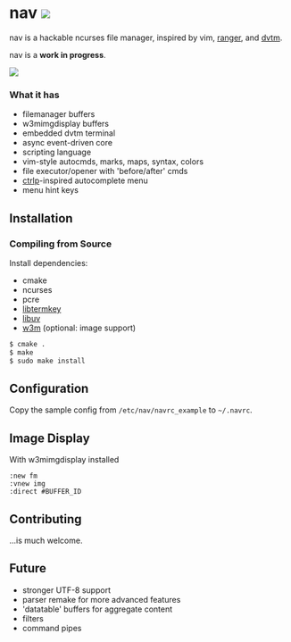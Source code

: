 # nav [![](https://api.travis-ci.org/jollywho/nav.svg)](https://travis-ci.org/jollywho/nav)
nav is a hackable ncurses file manager, inspired by vim, [ranger](http://ranger.nongnu.org/), and [dvtm](http://www.brain-dump.org/projects/dvtm/).

nav is a **work in progress**.

![](http://sicp.me/u/armtv.png)

### What it has

* filemanager buffers
* w3mimgdisplay buffers
* embedded dvtm terminal
* async event-driven core
* scripting language
* vim-style autocmds, marks, maps, syntax, colors
* file executor/opener with 'before/after' cmds
* [ctrlp](https://kien.github.io/ctrlp.vim/)-inspired autocomplete menu
* menu hint keys

## Installation

### Compiling from Source

Install dependencies:

* cmake
* ncurses
* pcre
* [libtermkey](http://www.leonerd.org.uk/code/libtermkey/)
* [libuv](https://github.com/libuv/libuv)
* [w3m](http://w3m.sourceforge.net/) (optional: image support)

```bash
$ cmake .
$ make
$ sudo make install
```

## Configuration

Copy the sample config from `/etc/nav/navrc_example` to `~/.navrc`.

## Image Display

With w3mimgdisplay installed
```viml
:new fm
:vnew img
:direct #BUFFER_ID
```

## Contributing

...is much welcome.

## Future

* stronger UTF-8 support
* parser remake for more advanced features
* 'datatable' buffers for aggregate content
* filters
* command pipes
